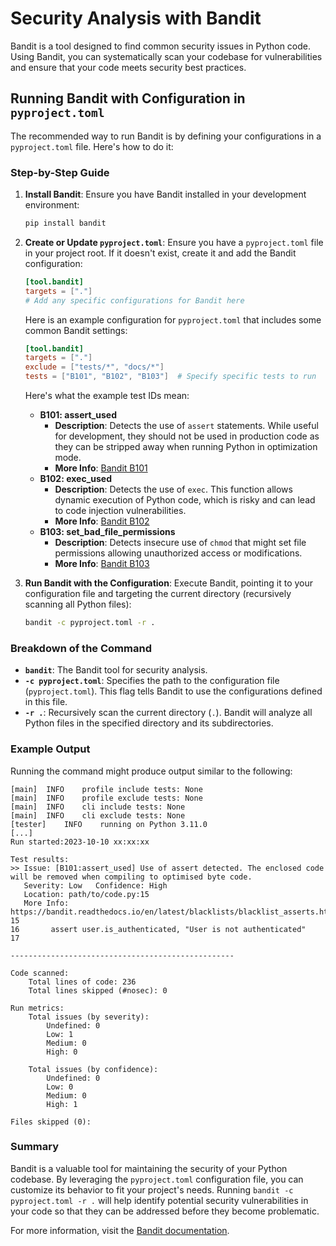 # Security Analysis with Bandit

Bandit is a tool designed to find common security issues in Python code. Using Bandit, you can systematically scan your codebase for vulnerabilities and ensure that your code meets security best practices.

## Running Bandit with Configuration in `pyproject.toml`

The recommended way to run Bandit is by defining your configurations in a `pyproject.toml` file. Here's how to do it:

### Step-by-Step Guide

1. **Install Bandit**:
   Ensure you have Bandit installed in your development environment:
   ```bash
   pip install bandit
   ```

2. **Create or Update `pyproject.toml`**:
   Ensure you have a `pyproject.toml` file in your project root. If it doesn't exist, create it and add the Bandit configuration:

   ```toml
   [tool.bandit]
   targets = ["."]
   # Add any specific configurations for Bandit here
   ```

   Here is an example configuration for `pyproject.toml` that includes some common Bandit settings:

   ```toml
   [tool.bandit]
   targets = ["."]
   exclude = ["tests/*", "docs/*"]
   tests = ["B101", "B102", "B103"]  # Specify specific tests to run
   ```

   Here's what the example test IDs mean:
    - **B101: assert_used**
        - **Description**: Detects the use of `assert` statements. While useful for development, they should not be used in production code as they can be stripped away when running Python in optimization mode.
        - **More Info**: [Bandit B101](https://bandit.readthedocs.io/en/latest/blacklists/blacklist_asserts.html)
    - **B102: exec_used**
        - **Description**: Detects the use of `exec`. This function allows dynamic execution of Python code, which is risky and can lead to code injection vulnerabilities.
        - **More Info**: [Bandit B102](https://bandit.readthedocs.io/en/latest/plugins/b102_exec_used.html)
    - **B103: set_bad_file_permissions**
        - **Description**: Detects insecure use of `chmod` that might set file permissions allowing unauthorized access or modifications.
        - **More Info**: [Bandit B103](https://bandit.readthedocs.io/en/latest/plugins/b103_set_bad_file_permissions.html)

3. **Run Bandit with the Configuration**:
   Execute Bandit, pointing it to your configuration file and targeting the current directory (recursively scanning all Python files):
   ```bash
   bandit -c pyproject.toml -r .
   ```

### Breakdown of the Command

- **`bandit`**: The Bandit tool for security analysis.
- **`-c pyproject.toml`**: Specifies the path to the configuration file (`pyproject.toml`). This flag tells Bandit to use the configurations defined in this file.
- **`-r .`**: Recursively scan the current directory (`.`). Bandit will analyze all Python files in the specified directory and its subdirectories.

### Example Output

Running the command might produce output similar to the following:

```plaintext
[main]	INFO	profile include tests: None
[main]	INFO	profile exclude tests: None
[main]	INFO	cli include tests: None
[main]	INFO	cli exclude tests: None
[tester]	INFO	running on Python 3.11.0
[...]
Run started:2023-10-10 xx:xx:xx

Test results:
>> Issue: [B101:assert_used] Use of assert detected. The enclosed code will be removed when compiling to optimised byte code.
   Severity: Low   Confidence: High
   Location: path/to/code.py:15
   More Info: https://bandit.readthedocs.io/en/latest/blacklists/blacklist_asserts.html
15 
16       assert user.is_authenticated, "User is not authenticated"
17 

--------------------------------------------------

Code scanned:
	Total lines of code: 236
	Total lines skipped (#nosec): 0

Run metrics:
	Total issues (by severity):
		Undefined: 0
		Low: 1
		Medium: 0
		High: 0

	Total issues (by confidence):
		Undefined: 0
		Low: 0
		Medium: 0
		High: 1

Files skipped (0):
```

### Summary

Bandit is a valuable tool for maintaining the security of your Python codebase. By leveraging the `pyproject.toml` configuration file, you can customize its behavior to fit your project's needs. Running `bandit -c pyproject.toml -r .` will help identify potential security vulnerabilities in your code so that they can be addressed before they become problematic.

For more information, visit the [Bandit documentation](https://bandit.readthedocs.io/en/latest/).